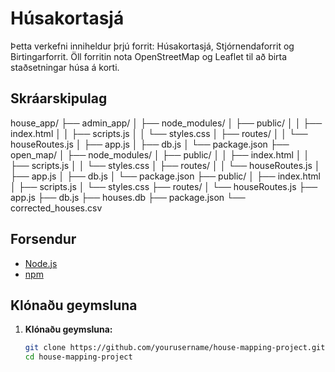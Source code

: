 # Húsakortasjá

Þetta verkefni inniheldur þrjú forrit: Húsakortasjá, Stjórnendaforrit og Birtingarforrit. Öll forritin nota OpenStreetMap og Leaflet til að birta staðsetningar húsa á korti.

## Skráarskipulag

house_app/
├── admin_app/
│   ├── node_modules/
│   ├── public/
│   │   ├── index.html
│   │   ├── scripts.js
│   │   └── styles.css
│   ├── routes/
│   │   └── houseRoutes.js
│   ├── app.js
│   ├── db.js
│   └── package.json
├── open_map/
│   ├── node_modules/
│   ├── public/
│   │   ├── index.html
│   │   ├── scripts.js
│   │   └── styles.css
│   ├── routes/
│   │   └── houseRoutes.js
│   ├── app.js
│   ├── db.js
│   └── package.json
├── public/
│   ├── index.html
│   ├── scripts.js
│   └── styles.css
├── routes/
│   └── houseRoutes.js
├── app.js
├── db.js
├── houses.db
├── package.json
└── corrected_houses.csv



## Forsendur

- [Node.js](https://nodejs.org/) 
- [npm](https://www.npmjs.com/) 

## Klónaðu geymsluna

1. **Klónaðu geymsluna:**
   ```bash
   git clone https://github.com/yourusername/house-mapping-project.git
   cd house-mapping-project
